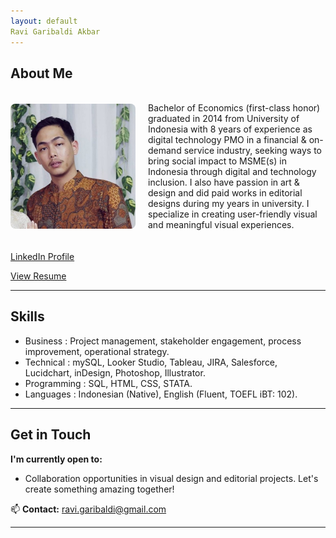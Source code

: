 ```yaml
---
layout: default
Ravi Garibaldi Akbar
---
```


## About Me  
<div style="display: flex; gap: 20px; align-items: center; margin: 20px 0;">

<img src="/assets/profile.jpg" alt="Ravi Garibaldi" style="width: 200px; border-radius: 8px;">   

  <div>


Bachelor of Economics (first-class honor) graduated in 2014 from University of Indonesia with 8 years of experience as digital technology PMO in a financial & on-demand service industry, seeking ways to bring social impact to MSME(s) in Indonesia through digital and technology inclusion. I also have passion in art & design and did paid works in editorial designs during my years in university. I specialize in creating user-friendly visual and meaningful visual experiences.

  </div>

</div>

[LinkedIn Profile](https://www.linkedin.com/in/ravigaribaldi/)

[View Resume](/resume.pdf) 


---

## Skills  

  - Business	: Project management, stakeholder engagement, process improvement, operational strategy.
  - Technical	: mySQL, Looker Studio, Tableau, JIRA, Salesforce, Lucidchart, inDesign, Photoshop, Illustrator. 
  - Programming	: SQL, HTML, CSS, STATA.
  - Languages	: Indonesian (Native), English (Fluent, TOEFL iBT: 102).  

---

## Get in Touch  
**I'm currently open to:**  
- Collaboration opportunities in visual design and editorial projects. Let's create something amazing together!  

📫 **Contact:** [ravi.garibaldi@gmail.com](mailto:ravi.garibaldi@gmail.com)

---
